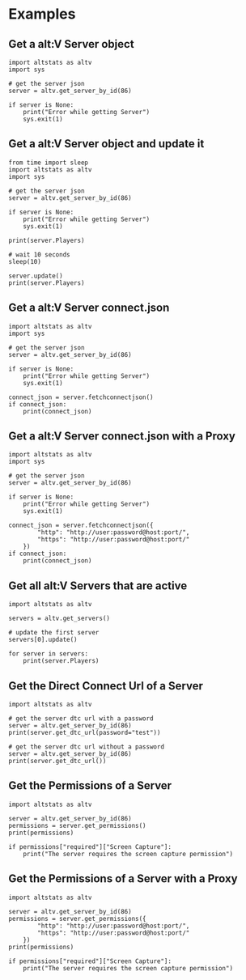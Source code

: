 # Examples

## Get a alt:V Server object

```python3
import altstats as altv
import sys

# get the server json
server = altv.get_server_by_id(86)

if server is None:
    print("Error while getting Server")
    sys.exit(1)
```

## Get a alt:V Server object and update it

```python3
from time import sleep
import altstats as altv
import sys

# get the server json
server = altv.get_server_by_id(86)

if server is None:
    print("Error while getting Server")
    sys.exit(1)

print(server.Players)

# wait 10 seconds
sleep(10)

server.update()
print(server.Players)
```

## Get a alt:V Server connect.json

```python3
import altstats as altv
import sys

# get the server json
server = altv.get_server_by_id(86)

if server is None:
    print("Error while getting Server")
    sys.exit(1)

connect_json = server.fetchconnectjson()
if connect_json:
    print(connect_json)
```

## Get a alt:V Server connect.json with a Proxy

```python3
import altstats as altv
import sys

# get the server json
server = altv.get_server_by_id(86)

if server is None:
    print("Error while getting Server")
    sys.exit(1)

connect_json = server.fetchconnectjson({
        "http": "http://user:password@host:port/",
        "https": "http://user:password@host:port/"
    })
if connect_json:
    print(connect_json)
```

## Get all alt:V Servers that are active

```python3
import altstats as altv

servers = altv.get_servers()

# update the first server
servers[0].update()

for server in servers:
    print(server.Players)
```

## Get the Direct Connect Url of a Server

```python3
import altstats as altv

# get the server dtc url with a password
server = altv.get_server_by_id(86)
print(server.get_dtc_url(password="test"))

# get the server dtc url without a password
server = altv.get_server_by_id(86)
print(server.get_dtc_url())
```

## Get the Permissions of a Server

```python3
import altstats as altv

server = altv.get_server_by_id(86)
permissions = server.get_permissions()
print(permissions)

if permissions["required"]["Screen Capture"]:
    print("The server requires the screen capture permission")
```

## Get the Permissions of a Server with a Proxy

```python3
import altstats as altv

server = altv.get_server_by_id(86)
permissions = server.get_permissions({
        "http": "http://user:password@host:port/",
        "https": "http://user:password@host:port/"
    })
print(permissions)

if permissions["required"]["Screen Capture"]:
    print("The server requires the screen capture permission")
```
